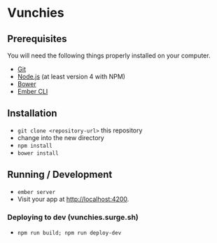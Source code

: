 # Vunchies

## Prerequisites

You will need the following things properly installed on your computer.

* [Git](http://git-scm.com/)
* [Node.js](http://nodejs.org/) (at least version 4 with NPM)
* [Bower](http://bower.io/)
* [Ember CLI](http://www.ember-cli.com/)

## Installation

* `git clone <repository-url>` this repository
* change into the new directory
* `npm install`
* `bower install`

## Running / Development

* `ember server`
* Visit your app at [http://localhost:4200](http://localhost:4200).


### Deploying to dev (vunchies.surge.sh)

* `npm run build; npm run deploy-dev`


<!-- ## Structure

## Filter
Search bar where you can enter ingredients.
Entered ingredients will be added to a list underneath.
The grid will automatically reload depending on recipes with these specific ingredients.
 -->
